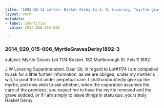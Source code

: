 ```yaml
---
title: '1892-02-11 Letter: Hasket Derby to J. W. Lovering, "myrtle graves," 2014.020.015-006'
layout: work
metadata:
- label: Identifier
  value: 2014.020.015-006

---
```

<div class="pages">
<div id="page-1485727">
<h3><a name="page-1485727">2014_020_015-006_MyrtleGravesDerby1892-3</a></h3>
<div class="page-content">
<p><span class='depth3' depth='3' title='subject: Myrtle Graves'>subject: Myrtle Graves</span><span class='line-break'> </span>Lot 1174<span class='line-break'> </span>Boston. 182 Marlborough St. <span class='line-break'> </span>Feb 11.1892.</p>
<p>J W Lovering Superintendent.<span class='line-break'> </span>Dear Sir,<span class='line-break'> </span>In regard to Lot#1174 I am compelled to ask for<span class='line-break'> </span>a little further information, as we are obliged, under my mother's will,<span class='line-break'> </span>to pout the lot under perpetual care. I shall undoubtedly give up the<span class='line-break'> </span>myrtle, and now wish to ask whether, when the coporation assumes the<span class='line-break'> </span>care of the premises, you expect me to have the myrtle removed and the<span class='line-break'> </span>grave sodded, or if I am simply to leave things in statu quo.<span class='line-break'> </span>yours truly<span class='line-break'> </span>Hasket Derby.</p>
</div>
</div>
<br />
</div>
